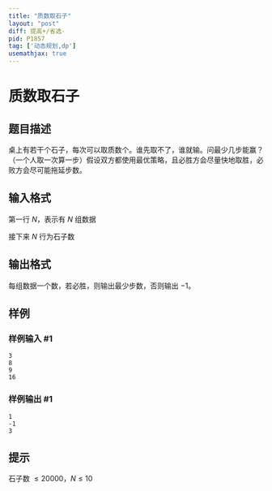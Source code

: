 ```yaml
---
title: "质数取石子"
layout: "post"
diff: 提高+/省选-
pid: P1857
tag: ['动态规划,dp']
usemathjax: true
---
```


# 质数取石子
## 题目描述

桌上有若干个石子，每次可以取质数个。谁先取不了，谁就输。问最少几步能赢？（一个人取一次算一步）假设双方都使用最优策略，且必胜方会尽量快地取胜，必败方会尽可能拖延步数。
## 输入格式

第一行 $N$，表示有 $N$ 组数据

接下来 $N$ 行为石子数

## 输出格式

每组数据一个数，若必胜，则输出最少步数，否则输出 $-1$。

## 样例

### 样例输入 #1
```
3
8
9
16
```
### 样例输出 #1
```
1
-1
3
```
## 提示

石子数 $\leq 20000$，$N\leq 10$

